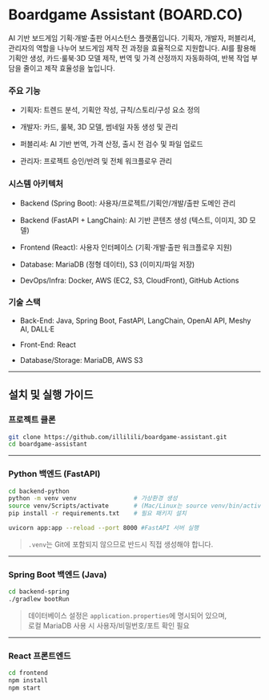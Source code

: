 # Boardgame Assistant (BOARD.CO)

AI 기반 보드게임 기획·개발·출판 어시스턴스 플랫폼입니다.
기획자, 개발자, 퍼블리셔, 관리자의 역할을 나누어 보드게임 제작 전 과정을 효율적으로 지원합니다.
AI를 활용해 기획안 생성, 카드·룰북·3D 모델 제작, 번역 및 가격 산정까지 자동화하여, 반복 작업 부담을 줄이고 제작 효율성을 높입니다.

### 주요 기능

- 기획자: 트렌드 분석, 기획안 작성, 규칙/스토리/구성 요소 정의

- 개발자: 카드, 룰북, 3D 모델, 썸네일 자동 생성 및 관리

- 퍼블리셔: AI 기반 번역, 가격 산정, 출시 전 검수 및 파일 업로드

- 관리자: 프로젝트 승인/반려 및 전체 워크플로우 관리

### 시스템 아키텍처

- Backend (Spring Boot): 사용자/프로젝트/기획안/개발/출판 도메인 관리

- Backend (FastAPI + LangChain): AI 기반 콘텐츠 생성 (텍스트, 이미지, 3D 모델)

- Frontend (React): 사용자 인터페이스 (기획·개발·출판 워크플로우 지원)

- Database: MariaDB (정형 데이터), S3 (이미지/파일 저장)

- DevOps/Infra: Docker, AWS (EC2, S3, CloudFront), GitHub Actions

### 기술 스택

- Back-End: Java, Spring Boot, FastAPI, LangChain, OpenAI API, Meshy AI, DALL·E

- Front-End: React

- Database/Storage: MariaDB, AWS S3

---

## 설치 및 실행 가이드

### 프로젝트 클론

```bash
git clone https://github.com/illilili/boardgame-assistant.git
cd boardgame-assistant
```

---

### Python 백엔드 (FastAPI)

```bash
cd backend-python
python -m venv venv                # 가상환경 생성
source venv/Scripts/activate       # (Mac/Linux는 source venv/bin/activate)
pip install -r requirements.txt    # 필요 패키지 설치

uvicorn app:app --reload --port 8000 #FastAPI 서버 실행
```

> `.venv`는 Git에 포함되지 않으므로 반드시 직접 생성해야 합니다.

---

### Spring Boot 백엔드 (Java)

```bash
cd backend-spring
./gradlew bootRun
```

> 데이터베이스 설정은 `application.properties`에 명시되어 있으며,  
> 로컬 MariaDB 사용 시 사용자/비밀번호/포트 확인 필요

---

### React 프론트엔드

```bash
cd frontend
npm install
npm start
```

